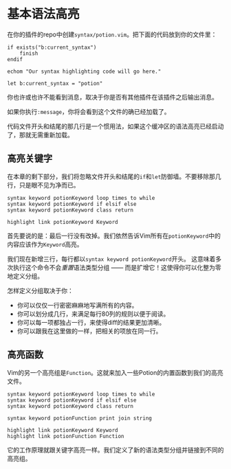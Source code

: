 
基本语法高亮
=========================

在你的插件的repo中创建`syntax/potion.vim`。把下面的代码放到你的文件里：

    if exists("b:current_syntax")
        finish
    endif

    echom "Our syntax highlighting code will go here."

    let b:current_syntax = "potion"

你也许或也许不能看到消息，取决于你是否有其他插件在该插件之后输出消息。

如果你执行`:message`，你将会看到这个文件的确已经加载了。

代码文件开头和结尾的那几行是一个惯用法，如果这个缓冲区的语法高亮已经启动了，那就无需重新加载。

高亮关键字
---------------------

在本章的剩下部分，我们将忽略文件开头和结尾的`if`和`let`防御墙。不要移除那几行，只是眼不见为净而已。

    syntax keyword potionKeyword loop times to while
    syntax keyword potionKeyword if elsif else
    syntax keyword potionKeyword class return

    highlight link potionKeyword Keyword

首先要说的是：最后一行没有改掉。我们依然告诉Vim所有在`potionKeyword`中的内容应该作为`Keyword`高亮。

我们现在新增三行，每行都以`syntax keyword potionKeyword`开头。
这意味着多次执行这个命令不会*重置*语法类型分组 —— 而是扩增它！这使得你可以化整为零地定义分组。

怎样定义分组取决于你：

* 你可以仅仅一行密密麻麻地写满所有的内容。
* 你可以划分成几行，来满足每行80列的规则以便于阅读。
* 你可以每一项都独占一行，来使得diff的结果更加清晰。
* 你可以跟我在这里做的一样，把相关的项放在同一行。

高亮函数
----------------------

Vim的另一个高亮组是`Function`。这就来加入一些Potion的内置函数到我们的高亮文件。

    syntax keyword potionKeyword loop times to while
    syntax keyword potionKeyword if elsif else
    syntax keyword potionKeyword class return

    syntax keyword potionFunction print join string

    highlight link potionKeyword Keyword
    highlight link potionFunction Function

它的工作原理就跟关键字高亮一样。我们定义了新的语法类型分组并链接到不同的高亮组。

